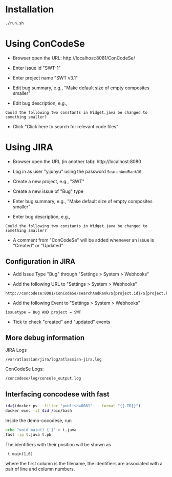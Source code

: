 # Installation

```bash
./run.sh
```

# Using ConCodeSe

* Browser open the URL: http://localhost:8081/ConCodeSe/

* Enter issue id "SWT-1"

* Enter project name "SWT v3.1"

* Edit bug summary, e.g., "Make default size of empty composites smaller"

* Edit bug description, e.g., 

```
Could the following two constants in Widget.java be changed to something smaller?

```

* Click "Click here to search for relevant code files"

# Using JIRA

* Browser open the URL (in another tab): http://localhost:8080

* Log in as user "yijunyu" using the password `SearchAndRank10`

* Create a new project, e.g., "SWT"

* Create a new issue of "Bug" type

* Enter bug summary, e.g., "Make default size of empty composites smaller"

* Enter bug description, e.g., 
```
Could the following two constants in Widget.java be changed to something smaller?
```

* A comment from "ConCodeSe" will be added whenever an issue is "Created" or "Updated"

## Configuration in JIRA

* Add Issue Type "Bug" through "Settings > System > Webhooks" 

* Add the following URL to "Settings > System > Webhooks" 

```
http://concodese:8081/ConCodeSe/searchAndRank/${project.id}/${project.key}/${issue.id}/${issue.key}
```

* Add the following Event to "Settings > System > Webhooks" 
```
issuetype = Bug AND project = SWT
```

* Tick to check "created" and "updated" events 


## More debug information

JIRA Logs
```
/var/atlassian/jira/log/atlassian-jira.log
```

ConCodeSe Logs:
```
/concodese/log/console_output.log
```

## Interfacing concodese with fast
```bash
id=$(docker ps --filter "publish=8081"  --format "{{.ID}}") 
docker exec -it $id /bin/bash
```
Inside the demo-cocodese, run 
```bash
echo "void main() { }" > t.java
fast -ip t.java t.pb
```
The identifiers with their position will be shown as
```
 t main(1,6)
```
where the first column is the filename, the identifiers are associated with a pair of line and column numbers.

